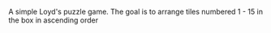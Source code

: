 A simple Loyd's puzzle game. The goal is to arrange tiles numbered 1 - 15 in the box in ascending order
